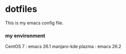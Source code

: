# dotfiles

This is my emacs config file.

### my environment

CentOS 7 : emacs 26.1
manjaro-kde plazma : emacs 26.2
